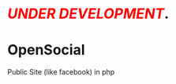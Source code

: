 <span style="color:red">*UNDER DEVELOPMENT*</span>.
===============

# OpenSocial
Public Site (like facebook) in php
